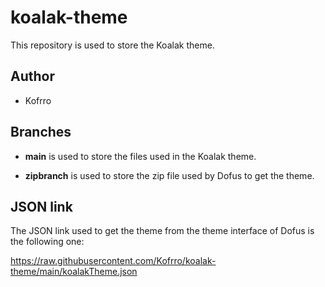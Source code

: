 # koalak-theme

This repository is used to store the Koalak theme.

## Author

* Kofrro

## Branches

* **main** is used to store the files used in the Koalak theme.

* **zipbranch** is used to store the zip file used by Dofus to get the theme.

## JSON link

The JSON link used to get the theme from the theme interface of Dofus is the following one:

https://raw.githubusercontent.com/Kofrro/koalak-theme/main/koalakTheme.json
